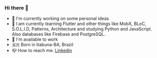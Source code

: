 ### Hi there :wave:

- :telescope: I'm currently working on some personal ideas
- :seedling: I am currently learning Flutter and other things like MobX, BLoC, S.O.L.I.D, Patterns, Architecture and studying Python and JavaScript. Also databases like Firebase and PostgreSQL.
- :dart: I'm available to work
- 🇧🇷 Born in Itabuna-BA, Brazil
- :mailbox_closed: How to reach me: [Linkedin](https://br.linkedin.com/in/luciano01)
